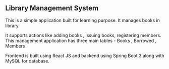 Library Management System
----------------------------------------------------

This is a simple application built for learning purpose. It manages books in library. 

It supports actions like adding books , issuing books, registering members.
This management application has three main tables - Books , Borrowed , Members

Frontend is built using React JS and backend using Spring Boot 3 along with MySQL for database.

